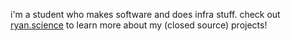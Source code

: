 i'm a student who makes software and does infra stuff. check out [ryan.science](https://ryan.science) to learn more about my (closed source) projects!
